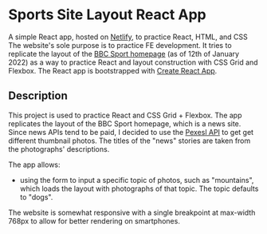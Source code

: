 # Sports Site Layout React App

A simple React app, hosted on [Netlify](https://nbaldzhiev-sports-site.netlify.app/), to practice React, HTML, and CSS The website's sole purpose is to practice FE development. It tries to replicate the layout of the [BBC Sport homepage](https://www.bbc.com/sport) (as of 12th of January 2022) as a way to practice React and layout construction with CSS Grid and Flexbox. The React app is bootstrapped with [Create React App](https://github.com/facebook/create-react-app).

## Description

This project is used to practice React and CSS Grid + Flexbox. The app replicates the layout of the BBC Sport homepage, which is a news site. Since news APIs tend to be paid, I decided to use the [Pexesl API](https://www.pexels.com/api/) to get get different thumbnail photos. The titles of the "news" stories are taken from the photographs' descriptions.

The app allows:
* using the form to input a specific topic of photos, such as "mountains", which loads the layout with photographs of that topic. The topic defaults to "dogs".

The website is somewhat responsive with a single breakpoint at max-width 768px to allow for better rendering on smartphones.
